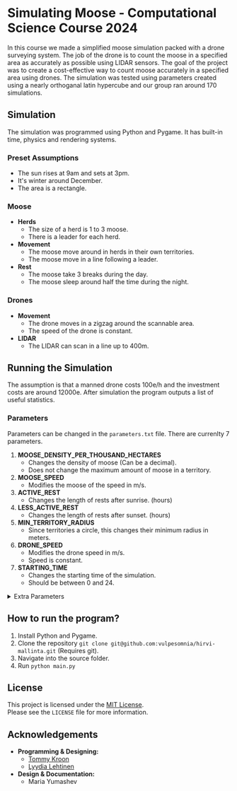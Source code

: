# Simulating Moose - Computational Science Course 2024
In this course we made a simplified moose simulation packed with a drone surveying system. The job of the drone is to count the moose in a specified area as accurately
as possible using LIDAR sensors. The goal of the project was to create a cost-effective way to count moose accurately in a specified area using drones. The simulation
was tested using parameters created using a nearly orthoganal latin hypercube and our group ran around 170 simulations.

## Simulation
The simulation was programmed using Python and Pygame. It has built-in time, physics and rendering systems. 

### Preset Assumptions
- The sun rises at 9am and sets at 3pm.
- It's winter around December.
- The area is a rectangle.

### Moose
- **Herds**
    - The size of a herd is 1 to 3 moose.
    - There is a leader for each herd.
- **Movement**
  - The moose move around in herds in their own territories.
  - The moose move in a line following a leader.
- **Rest**
    - The moose take 3 breaks during the day.
    - The moose sleep around half the time during the night.

### Drones
- **Movement**
    - The drone moves in a zigzag around the scannable area.
    - The speed of the drone is constant.
- **LIDAR**
    - The LIDAR can scan in a line up to 400m.

## Running the Simulation
The assumption is that a manned drone costs 100e/h and the investment costs are around 12000e.
After simulation the program outputs a list of useful statistics.

### Parameters
Parameters can be changed in the ``parameters.txt`` file. There are currenlty 7 parameters.
1. **MOOSE_DENSITY_PER_THOUSAND_HECTARES**
   - Changes the density of moose (Can be a decimal).
   - Does not change the maximum amount of moose in a territory.
2. **MOOSE_SPEED**
   - Modifies the moose of the speed in m/s.
3. **ACTIVE_REST**
   - Changes the length of rests after sunrise. (hours)
4. **LESS_ACTIVE_REST**
   - Changes the length of rests after sunset. (hours)
5. **MIN_TERRITORY_RADIUS**
   - Since territories a circle, this changes their minimum radius in meters.
7. **DRONE_SPEED**
   - Modifies the drone speed in m/s.
   - Speed is constant.
8. **STARTING_TIME**
   - Changes the starting time of the simulation.
   - Should be between 0 and 24.

<details>
  <summary>Extra Parameters</summary>
  Extra parameters can be found in the <code>src/settings.py</code> file.
  Modified default parameters in the <code>src/settings.py</code> will be
  overwritten by <code>parameters.txt</code>.
  <ul>
    <li><h4>MAP_HEIGHT & MAP_WIDTH</h4></li>
    <li><h4>PIXELS_PER_METER</h4></li>
    <li><h4>SCREEN_HEIGHT & SCREEN_WIDTH</h4></li>
    <li><h4>SIMULATION_SPEED</h4></li>
    <li><h4>SIMULATION_AMOUNT</h4></li>
    <li><h4>TOGGLE_RENDERING</h4></li>
  </ul>
</details>

## How to run the program?
1. Install Python and Pygame.
2. Clone the repository ``git clone git@github.com:vulpesomnia/hirvi-mallinta.git`` (Requires git).
3. Navigate into the source folder.
4. Run ``python main.py``

## License
This project is licensed under the [MIT License](https://github.com/vulpesomnia/hirvi-mallinta/blob/main/LICENSE). <br />
Please see the ``LICENSE`` file for more information.

## Acknowledgements
- **Programming & Designing:**
    - [Tommy Kroon](https://github.com/vulpesomnia)
    - [Lyydia Lehtinen](https://github.com/CalsiumOksidi)
- **Design & Documentation:**
    - Maria Yumashev
